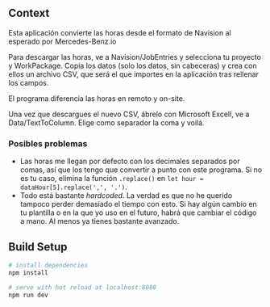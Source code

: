## Context
Esta aplicación convierte las horas desde el formato de Navision al esperado por Mercedes-Benz.io

Para descargar las horas, ve a Navision/JobEntries y selecciona tu proyecto y WorkPackage. Copia los datos (solo los datos, sin cabeceras) y crea con ellos un archivo CSV, que será el que importes en la aplicación tras rellenar los campos.

El programa diferencia las horas en remoto y on-site.

Una vez que descargues el nuevo CSV, ábrelo con Microsoft Excell, ve a Data/TextToColumn. Elige como separador la coma y voilá.

### Posibles problemas
* Las horas me llegan por defecto con los decimales separados por comas, así que los tengo que convertir a punto con este programa. Si no es tu caso, elimina la función `.replace()` en `let hour = dataHour[5].replace(',', '.')`.
* Todo está bastante _hardcoded_. La verdad es que no he querido tampoco perder demasiado el tiempo con esto. Si hay algún cambio en tu plantilla o en la que yo uso en el futuro, habrá que cambiar el código a mano. Al menos ya tienes bastante avanzado.

## Build Setup

``` bash
# install dependencies
npm install

# serve with hot reload at localhost:8080
npm run dev
